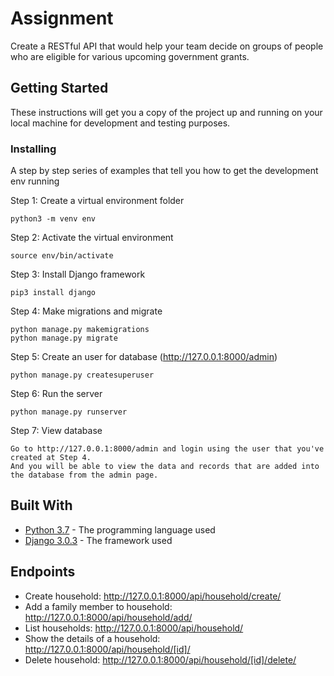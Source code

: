 # Assignment

Create a RESTful API that would help your team decide on groups of people who are eligible for
various upcoming government grants.

## Getting Started

These instructions will get you a copy of the project up and running on your local machine for development and testing purposes.

### Installing

A step by step series of examples that tell you how to get the development env running

Step 1: Create a virtual environment folder

```
python3 -m venv env
```

Step 2: Activate the virtual environment

```
source env/bin/activate
```

Step 3: Install Django framework

```
pip3 install django
```

Step 4: Make migrations and migrate

```
python manage.py makemigrations
python manage.py migrate
```

Step 5: Create an user for database (http://127.0.0.1:8000/admin)

```
python manage.py createsuperuser
```

Step 6: Run the server

```
python manage.py runserver
```

Step 7: View database

```
Go to http://127.0.0.1:8000/admin and login using the user that you've created at Step 4. 
And you will be able to view the data and records that are added into the database from the admin page.
```

## Built With

* [Python 3.7](https://www.python.org/downloads/) - The programming language used
* [Django 3.0.3](https://docs.djangoproject.com/en/3.0/releases/3.0.3/) - The framework used

## Endpoints

* Create household: http://127.0.0.1:8000/api/household/create/
* Add a family member to household: http://127.0.0.1:8000/api/household/add/
* List households: http://127.0.0.1:8000/api/household/
* Show the details of a household: http://127.0.0.1:8000/api/household/[id]/
* Delete household: http://127.0.0.1:8000/api/household/[id]/delete/
  
